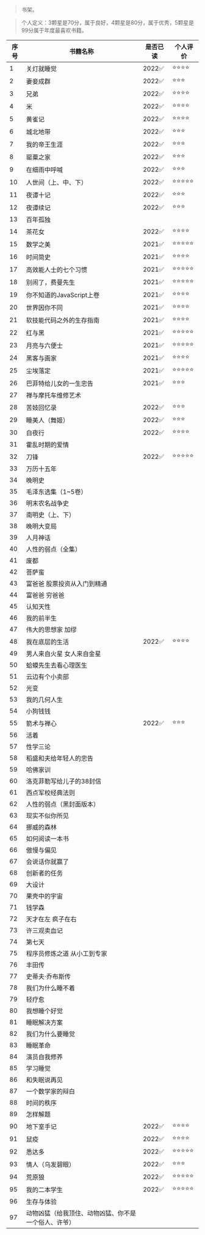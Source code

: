 >书架。

>个人定义：3颗星是70分，属于良好，4颗星是80分，属于优秀，5颗星是99分属于年度最喜欢书籍。

| 序号 | 书籍名称 | 是否已读 | 个人评价 |
| --- | --- |--- |--- |
| 1 | 关灯就睡觉 | 2022✅ | ⭐⭐⭐⭐ |
| 2 | 妻妾成群 | 2022✅ | ⭐⭐⭐ |
| 3 | 兄弟 | 2022✅ | ⭐⭐⭐⭐ |
| 4 | 米 | 2022✅ | ⭐⭐⭐⭐ |
| 5 | 黄雀记 | 2022✅ | ⭐⭐⭐⭐ |
| 6 | 城北地带 | 2022✅ | ⭐⭐⭐ |
| 7 | 我的帝王生涯 | 2022✅ | ⭐⭐⭐ |
| 8 | 罂粟之家 | 2022✅ | ⭐⭐⭐ |
| 9 | 在细雨中呼喊 | 2022✅ | ⭐⭐⭐ |
| 10 | 人世间（上、中、下）	 | 2022✅ | ⭐⭐⭐⭐⭐ |
| 11 | 夜谭十记 |  2022✅ | ⭐⭐⭐ |
| 12 | 夜谭续记 |  2022✅ | ⭐⭐⭐ |
| 13 | 百年孤独 | |
| 14 | 茶花女 |  2022✅ | ⭐⭐⭐⭐ |
| 15 | 数学之美 |  2021✅ | ⭐⭐⭐⭐⭐ |
| 16 | 时间简史 |  2021✅ | ⭐⭐⭐⭐ |
| 17 | 高效能人士的七个习惯 |  2021✅ | ⭐⭐⭐⭐⭐ |
| 18 | 别闹了，费曼先生 |  2021✅ | ⭐⭐⭐⭐⭐ |
| 19 | 你不知道的JavaScript上卷 |  2021✅ | ⭐⭐⭐⭐ |
| 20 | 世界因你不同 |  2021✅ | ⭐⭐⭐⭐ |
| 21 | 软技能代码之外的生存指南 |  2021✅ | ⭐⭐⭐⭐ |
| 22 | 红与黑 |  2021✅ | ⭐⭐⭐⭐⭐ |
| 23 | 月亮与六便士 |  2021✅ | ⭐⭐⭐⭐⭐ |
| 24 | 黑客与画家 |  2021✅ | ⭐⭐⭐⭐ |
| 25 | 尘埃落定 |  2021✅ | ⭐⭐⭐⭐⭐ |
| 26 | 巴菲特给儿女的一生忠告 |  2021✅ | ⭐⭐⭐ |
| 27 | 禅与摩托车维修艺术 | |
| 28 | 苦妓回忆录 |  2022✅ | ⭐⭐⭐ |
| 29 | 睡美人（舞姬） |  2022✅ | ⭐⭐⭐ |
| 30 | 白夜行 |  2022✅ | ⭐⭐⭐⭐ |
| 31 | 霍乱时期的爱情 | |
| 32 | 刀锋 |  2022✅ | ⭐⭐⭐⭐⭐ |
| 33 | 万历十五年 | |
| 34 | 晚明史 | |
| 35 | 毛泽东选集（1~5卷） | |
| 36 | 明末农名战争史 | |
| 37 | 南明史（上、下） | |
| 38 | 晚明大变局 | |
| 39 | 人月神话 | |
| 40 | 人性的弱点（全集） | |
| 41 | 废都 | |
| 42 | 菩萨蛮 | |
| 43 | 富爸爸 股票投资从入门到精通 | |
| 44 | 富爸爸 穷爸爸 | |
| 45 | 认知天性 | |
| 46 | 我的前半生 | |
| 47 | 伟大的思想家 加缪 | |
| 48 | 我在底层的生活 |  2022✅ | ⭐⭐⭐⭐ |
| 49 | 男人来自火星 女人来自金星 | |
| 50 | 蛤蟆先生去看心理医生 | |
| 51 | 云边有个小卖部 | |
| 52 | 光变 | |
| 53 | 我的几何人生 | |
| 54 | 小狗钱钱 | |
| 55 | 箭术与禅心 |  2022✅ | ⭐⭐⭐ |
| 56 | 活着 | |
| 57 | 性学三论 | |
| 58 | 稻盛和夫给年轻人的忠告 | |
| 59 | 哈佛家训 | |
| 60 | 洛克菲勒写给儿子的38封信 | |
| 61 | 西点军校经典法则 | |
| 62 | 人性的弱点（黑封面版本） | |
| 63 | 现实不似你所见 | |
| 64 | 挪威的森林 | |
| 65 | 如何阅读一本书 | |
| 66 | 傲慢与偏见 | |
| 67 | 会说话你就赢了 | |
| 68 | 创新者的任务 | |
| 69 | 大设计 | |
| 70 | 果壳中的宇宙 | |
| 71 | 钱学森 | |
| 72 | 天才在左 疯子在右 | |
| 73 | 许三观卖血记 | |
| 74 | 第七天 | |
| 75 | 程序员修炼之道 从小工到专家 | |
| 76 | 丰田传 | |
| 77 | 史蒂夫·乔布斯传 | |
| 78 | 我们为什么睡不着 | |
| 79 | 轻疗愈 | |
| 80 | 我想睡个好觉 | |
| 81 | 睡眠解决方案 | |
| 82 | 我们为什么要睡觉 | |
| 83 | 睡眠革命 | |
| 84 | 演员自我修养 | |
| 85 | 学习睡觉 | |
| 86 | 和失眠说再见 | |
| 87 | 一个数学家的辩白 | |
| 88 | 时间的秩序 | |
| 89 | 怎样解题 | |
| 90 | 地下室手记 |  2022✅ | ⭐⭐⭐⭐ |
| 91 | 鼠疫 |  2022✅ | ⭐⭐⭐⭐ |
| 92 | 悉达多 |  2022✅ | ⭐⭐⭐⭐⭐ |
| 93 | 情人（乌发碧眼） |  2022✅ | ⭐⭐⭐ |
| 94 | 荒原狼 | 2022✅ | ⭐⭐⭐⭐⭐ |
| 95 | 我的二本学生 |  2022✅ | ⭐⭐⭐⭐⭐ |
| 96 | 生存与体验 | |
| 97 | 动物凶猛（给我顶住、动物凶猛、你不是一个俗人、许爷） | |

